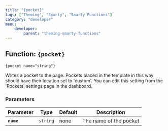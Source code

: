 ```yaml
---
title: "{pocket}"
tags: ["Theming", "Smarty", "Smarty Functions"]
category: "developer"
menu:
    developer:
        parent: "theming-smarty-functions"
---
```


## Function: `{pocket}`

```
{pocket name="string"}
```

Writes a pocket to the page. Pockets placed in the template in this way should have their location set to 'custom'. You can edit this setting from the 'Pockets' settings page in the dashboard.

### Parameters

Parameter       | Type      | Default   | Description
---             | ---       | ---       | ---
__`name`__      | `string`  | none      | The name of the pocket

